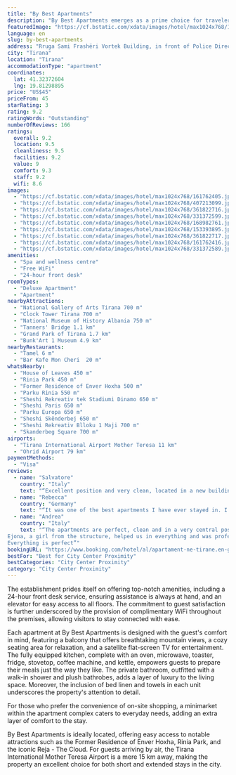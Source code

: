 ```yaml
---
title: "By Best Apartments"
description: "By Best Apartments emerges as a prime choice for travelers seeking comfort and convenience in the heart of the city, just a stone's throw away from Skanderbeg Square."
featuredImage: "https://cf.bstatic.com/xdata/images/hotel/max1024x768/161762405.jpg?k=2cf1b242091f08db82f8b353e450cd30b017314941456149c7c10b33ff7fc0af&o=&hp=1"
language: en
slug: by-best-apartments
address: "Rruga Sami Frashëri Vortek Building, in front of Police Directory, 1001 Tirana, Albania"
city: "Tirana"
location: "Tirana"
accommodationType: "apartment"
coordinates:
  lat: 41.32372604
  lng: 19.81298895
price: "US$45"
priceFrom: 45
starRating: 3
rating: 9.2
ratingWords: "Outstanding"
numberOfReviews: 166
ratings:
  overall: 9.2
  location: 9.5
  cleanliness: 9.5
  facilities: 9.2
  value: 9
  comfort: 9.3
  staff: 9.2
  wifi: 8.6
images:
  - "https://cf.bstatic.com/xdata/images/hotel/max1024x768/161762405.jpg?k=2cf1b242091f08db82f8b353e450cd30b017314941456149c7c10b33ff7fc0af&o=&hp=1"
  - "https://cf.bstatic.com/xdata/images/hotel/max1024x768/407213099.jpg?k=ad6a15970cec12d730ae8a49299e83c885eeb4479509535da013ac7b13a06346&o=&hp=1"
  - "https://cf.bstatic.com/xdata/images/hotel/max1024x768/361822716.jpg?k=5d2e86674f6e1195853c70faf3ae4c43a813f2bdec705c38240230105a1db9c5&o=&hp=1"
  - "https://cf.bstatic.com/xdata/images/hotel/max1024x768/331372599.jpg?k=0657f506ce6e4d6eb5913060d7d8d6a05097644b682f966d4f74fb11a5c69f8e&o=&hp=1"
  - "https://cf.bstatic.com/xdata/images/hotel/max1024x768/168982761.jpg?k=62d4c1ec7f27ca9533ee28a35db0b50563c561943911b84a0a17945da47a6f52&o=&hp=1"
  - "https://cf.bstatic.com/xdata/images/hotel/max1024x768/153393895.jpg?k=10edcb75eea44cb9ea4db88c3743754c294829c48cba705dcd0028d4b9323f17&o=&hp=1"
  - "https://cf.bstatic.com/xdata/images/hotel/max1024x768/361822717.jpg?k=84dcb45fefd526924b04e6fc9a88b684dbae4abf29fb19a260afa0bc35a8ece0&o=&hp=1"
  - "https://cf.bstatic.com/xdata/images/hotel/max1024x768/161762416.jpg?k=4c59fd8a1b2dc58b832e90f87b4dd30497eda6aa54bfbe79422385084930f25d&o=&hp=1"
  - "https://cf.bstatic.com/xdata/images/hotel/max1024x768/331372589.jpg?k=d3050baf321173e3837e0bbbbb3d0a63920ecf3b6aa28542efddf3596dab5827&o=&hp=1"
amenities:
  - "Spa and wellness centre"
  - "Free WiFi"
  - "24-hour front desk"
roomTypes:
  - "Deluxe Apartment"
  - "Apartment"
nearbyAttractions:
  - "National Gallery of Arts Tirana 700 m"
  - "Clock Tower Tirana 700 m"
  - "National Museum of History Albania 750 m"
  - "Tanners' Bridge 1.1 km"
  - "Grand Park of Tirana 1.7 km"
  - "Bunk'Art 1 Museum 4.9 km"
nearbyRestaurants:
  - "Tamel 6 m"
  - "Bar Kafe Mon Cheri  20 m"
whatsNearby:
  - "House of Leaves 450 m"
  - "Rinia Park 450 m"
  - "Former Residence of Enver Hoxha 500 m"
  - "Parku Rinia 550 m"
  - "Sheshi Rekreativ tek Stadiumi Dinamo 650 m"
  - "Sheshi Paris 650 m"
  - "Parku Europa 650 m"
  - "Sheshi Skënderbej 650 m"
  - "Sheshi Rekreativ Blloku 1 Maji 700 m"
  - "Skanderbeg Square 700 m"
airports:
  - "Tirana International Airport Mother Teresa 11 km"
  - "Ohrid Airport 79 km"
paymentMethods:
  - "Visa"
reviews:
  - name: "Salvatore"
    country: "Italy"
    text: "“Excellent position and very clean, located in a new building”"
  - name: "Rebecca"
    country: "Germany"
    text: "“It was one of the best apartments I have ever stayed in. I absolutely loved it! The furniture is so sweet and girly, the bed is so soft, the kitchen has everything you could possibly need, it was soo quiet all the time and the best thing...”"
  - name: "Andrea"
    country: "Italy"
    text: "“The apartments are perfect, clean and in a very central position.
Ejona, a girl from the structure, helped us in everything and was professional and always very kind.
Everything is perfect”"
bookingURL: "https://www.booking.com/hotel/al/apartament-ne-tirane.en-gb.html?aid=8035640"
bestFor: "Best for City Center Proximity"
bestCategories: "City Center Proximity"
category: "City Center Proximity"
---
```


The establishment prides itself on offering top-notch amenities, including a 24-hour front desk service, ensuring assistance is always at hand, and an elevator for easy access to all floors. The commitment to guest satisfaction is further underscored by the provision of complimentary WiFi throughout the premises, allowing visitors to stay connected with ease.

Each apartment at By Best Apartments is designed with the guest's comfort in mind, featuring a balcony that offers breathtaking mountain views, a cozy seating area for relaxation, and a satellite flat-screen TV for entertainment. The fully equipped kitchen, complete with an oven, microwave, toaster, fridge, stovetop, coffee machine, and kettle, empowers guests to prepare their meals just the way they like. The private bathroom, outfitted with a walk-in shower and plush bathrobes, adds a layer of luxury to the living space. Moreover, the inclusion of bed linen and towels in each unit underscores the property's attention to detail.

For those who prefer the convenience of on-site shopping, a minimarket within the apartment complex caters to everyday needs, adding an extra layer of comfort to the stay.

By Best Apartments is ideally located, offering easy access to notable attractions such as the Former Residence of Enver Hoxha, Rinia Park, and the iconic Reja - The Cloud. For guests arriving by air, the Tirana International Mother Teresa Airport is a mere 15 km away, making the property an excellent choice for both short and extended stays in the city.